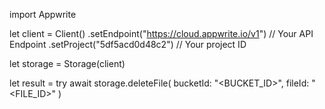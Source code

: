import Appwrite

let client = Client()
    .setEndpoint("https://cloud.appwrite.io/v1") // Your API Endpoint
    .setProject("5df5acd0d48c2") // Your project ID

let storage = Storage(client)

let result = try await storage.deleteFile(
    bucketId: "<BUCKET_ID>",
    fileId: "<FILE_ID>"
)

